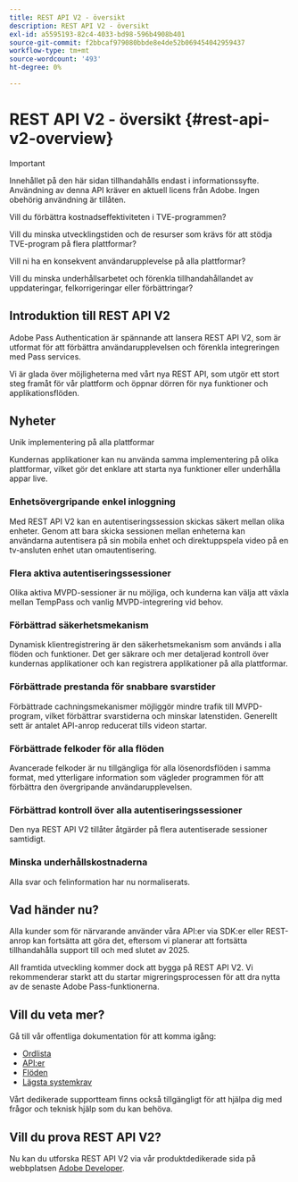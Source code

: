 ```yaml
---
title: REST API V2 - översikt
description: REST API V2 - översikt
exl-id: a5595193-82c4-4033-bd98-596b4908b401
source-git-commit: f2bbcaf979080bbde8e4de52b069454042959437
workflow-type: tm+mt
source-wordcount: '493'
ht-degree: 0%

---
```


# REST API V2 - översikt {#rest-api-v2-overview}

>[!IMPORTANT]
>
> Innehållet på den här sidan tillhandahålls endast i informationssyfte. Användning av denna API kräver en aktuell licens från Adobe. Ingen obehörig användning är tillåten.

Vill du förbättra kostnadseffektiviteten i TVE-programmen?

Vill du minska utvecklingstiden och de resurser som krävs för att stödja TVE-program på flera plattformar?

Vill ni ha en konsekvent användarupplevelse på alla plattformar?

Vill du minska underhållsarbetet och förenkla tillhandahållandet av uppdateringar, felkorrigeringar eller förbättringar?

## Introduktion till REST API V2

Adobe Pass Authentication är spännande att lansera REST API V2, som är utformat för att förbättra användarupplevelsen och förenkla integreringen med Pass services.

Vi är glada över möjligheterna med vårt nya REST API, som utgör ett stort steg framåt för vår plattform och öppnar dörren för nya funktioner och applikationsflöden.

## Nyheter

Unik implementering på alla plattformar

Kundernas applikationer kan nu använda samma implementering på olika plattformar, vilket gör det enklare att starta nya funktioner eller underhålla appar live.

### Enhetsövergripande enkel inloggning

Med REST API V2 kan en autentiseringssession skickas säkert mellan olika enheter. Genom att bara skicka sessionen mellan enheterna kan användarna autentisera på sin mobila enhet och direktuppspela video på en tv-ansluten enhet utan omautentisering.

### Flera aktiva autentiseringssessioner

Olika aktiva MVPD-sessioner är nu möjliga, och kunderna kan välja att växla mellan TempPass och vanlig MVPD-integrering vid behov.

### Förbättrad säkerhetsmekanism

Dynamisk klientregistrering är den säkerhetsmekanism som används i alla flöden och funktioner. Det ger säkrare och mer detaljerad kontroll över kundernas applikationer och kan registrera applikationer på alla plattformar.

### Förbättrade prestanda för snabbare svarstider

Förbättrade cachningsmekanismer möjliggör mindre trafik till MVPD-program, vilket förbättrar svarstiderna och minskar latenstiden. Generellt sett är antalet API-anrop reducerat tills videon startar.

### Förbättrade felkoder för alla flöden

Avancerade felkoder är nu tillgängliga för alla lösenordsflöden i samma format, med ytterligare information som vägleder programmen för att förbättra den övergripande användarupplevelsen.

### Förbättrad kontroll över alla autentiseringssessioner

Den nya REST API V2 tillåter åtgärder på flera autentiserade sessioner samtidigt.

### Minska underhållskostnaderna

Alla svar och felinformation har nu normaliserats.

## Vad händer nu?

Alla kunder som för närvarande använder våra API:er via SDK:er eller REST-anrop kan fortsätta att göra det, eftersom vi planerar att fortsätta tillhandahålla support till och med slutet av 2025.

All framtida utveckling kommer dock att bygga på REST API V2. Vi rekommenderar starkt att du startar migreringsprocessen för att dra nytta av de senaste Adobe Pass-funktionerna.

## Vill du veta mer?

Gå till vår offentliga dokumentation för att komma igång:

- [Ordlista](rest-api-v2-glossary.md)
- [API:er](./apis/rest-api-v2-apis-overview.md)
- [Flöden](./flows/rest-api-v2-flows-overview.md)
- [Lägsta systemkrav](/help/authentication/minimum-system-requirements.md)

Vårt dedikerade supportteam finns också tillgängligt för att hjälpa dig med frågor och teknisk hjälp som du kan behöva.

## Vill du prova REST API V2?

Nu kan du utforska REST API V2 via vår produktdedikerade sida på webbplatsen [Adobe Developer](https://developer.adobe.com/adobe-pass/).
